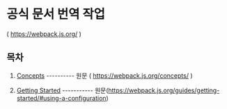 

# 공식 문서 번역 작업 

( https://webpack.js.org/ )



## 목차

1. [Concepts](https://judaihyun.github.io/webpack-docs.github.io/docs/concepts/Core%20Concepts.md) ---------- 원문 ( https://webpack.js.org/concepts/ ) 

2. [Getting Started](https://judaihyun.github.io/webpack-docs.github.io/docs/getting%20started/Getting%20Started.md) ----------- 원문(https://webpack.js.org/guides/getting-started/#using-a-configuration)

